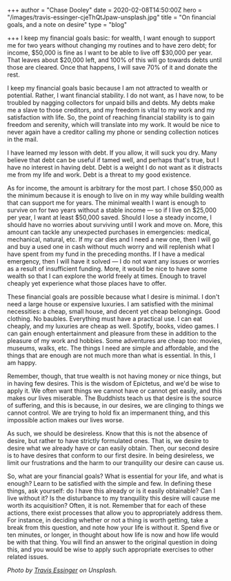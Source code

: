 +++
author = "Chase Dooley"
date = 2020-02-08T14:50:00Z
hero = "/images/travis-essinger-cjeThQtJpaw-unsplash.jpg"
title = "On financial goals, and a note on desire"
type = "blog"

+++
I keep my financial goals basic: for wealth, I want enough to support me for two years without changing my routines and to have zero debt; for income, $50,000 is fine as I want to be able to live off $30,000 per year. That leaves about $20,000 left, and 100% of this will go towards debts until those are cleared. Once that happens, I will save 70% of it and donate the rest.

I keep my financial goals basic because I am not attracted to wealth or potential. Rather, I want financial stability. I do not want, as I have now, to be troubled by nagging collectors for unpaid bills and debts. My debts make me a slave to those creditors, and my freedom is vital to my work and my satisfaction with life. So, the point of reaching financial stability is to gain freedom and serenity, which will translate into my work. It would be nice to never again have a creditor calling my phone or sending collection notices in the mail.

I have learned my lesson with debt. If you allow, it will suck you dry. Many believe that debt can be useful if tamed well, and perhaps that's true, but I have no interest in having debt. Debt is a weight I do not want as it distracts me from my life and work. Debt is a threat to my good existence.

As for income, the amount is arbitrary for the most part. I chose $50,000 as the minimum because it is enough to live on in my way while building wealth that can support me for years. The minimal wealth I want is enough to survive on for two years without a stable income — so if I live on $25,000 per year, I want at least $50,000 saved. Should I lose a steady income, I should have no worries about surviving until I work and move on. More, this amount can tackle any unexpected purchases in emergencies: medical, mechanical, natural, etc. If my car dies and I need a new one, then I will go and buy a used one in cash without much worry and will replenish what I have spent from my fund in the preceding months. If I have a medical emergency, then I will have it solved — I do not want any issues or worries as a result of insufficient funding. More, it would be nice to have some wealth so that I can explore the world freely at times. Enough to travel cheaply yet experience what those places have to offer.

These financial goals are possible because what I desire is minimal. I don't need a large house or expensive luxuries. I am satisfied with the minimal necessities: a cheap, small house, and decent yet cheap belongings. Good clothing. No baubles. Everything must have a practical use. I can eat cheaply, and my luxuries are cheap as well. Spotify, books, video games. I can gain enough entertainment and pleasure from these in addition to the pleasure of my work and hobbies. Some adventures are cheap too: movies, museums, walks, etc. The things I need are simple and affordable, and the things that are enough are not much more than what is essential. In this, I am happy.

Remember, though, that true wealth is not having money or nice things, but in having few desires. This is the wisdom of Epictetus, and we'd be wise to apply it. We often want things we cannot have or cannot get easily, and this makes our lives miserable. The Buddhists teach us that desire is the source of suffering, and this is because, in our desires, we are clinging to things we cannot control. We are trying to hold fix an impermanent thing, and this impossible action makes our lives worse. 

As such, we should be desireless. Know that this is not the absence of desire, but rather to have strictly formulated ones. That is, we desire to desire what we already have or can easily obtain. Then, our second desire is to have desires that conform to our first desire. In being desireless, we limit our frustrations and the harm to our tranquility our desire can cause us.

So, what are your financial goals? What is essential for your life, and what is enough? Learn to be satisfied with the simple and few. In defining these things, ask yourself: do I have this already or is it easily obtainable? Can I live without it? Is the disturbance to my tranquility this desire will cause me worth its acquisition? Often, it is not. Remember that for each of these actions, there exist processes that allow you to appropriately address them. For instance, in deciding whether or not a thing is worth getting, take a break from this question, and note how your life is without it. Spend five or ten minutes, or longer, in thought about how life is now and how life would be with that thing. You will find an answer to the original question in doing this, and you would be wise to apply such appropriate exercises to other related issues.

_Photo by_ [_Travis Essinger_](https://unsplash.com/@travisessinger "Travis Essinger on Unsplash") _on Unsplash._